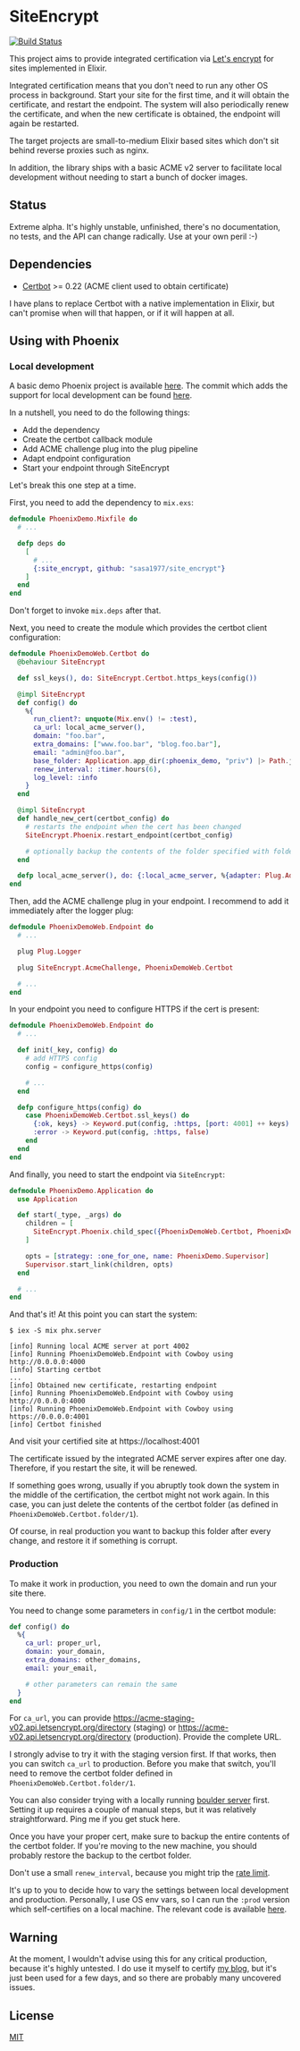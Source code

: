 # SiteEncrypt

[![Build Status](https://travis-ci.org/sasa1977/site_encrypt.svg?branch=master)](https://travis-ci.org/sasa1977/site_encrypt)

This project aims to provide integrated certification via [Let's encrypt](https://letsencrypt.org/) for sites implemented in Elixir.

Integrated certification means that you don't need to run any other OS process in background. Start your site for the first time, and it will obtain the certificate, and restart the endpoint. The system will also periodically renew the certificate, and when the new certificate is obtained, the endpoint will again be restarted.

The target projects are small-to-medium Elixir based sites which don't sit behind reverse proxies such as nginx.

In addition, the library ships with a basic ACME v2 server to facilitate local development without needing to start a bunch of docker images.

## Status

Extreme alpha. It's highly unstable, unfinished, there's no documentation, no tests, and the API can change radically. Use at your own peril :-)

## Dependencies

- [Certbot](https://certbot.eff.org/) >= 0.22 (ACME client used to obtain certificate)

I have plans to replace Certbot with a native implementation in Elixir, but can't promise when will that happen, or if it will happen at all.


## Using with Phoenix

### Local development

A basic demo Phoenix project is available [here](https://github.com/sasa1977/site_encrypt/tree/master/phoenix_demo). The commit which adds the support for local development can be found [here](https://github.com/sasa1977/site_encrypt/commit/412d640b73e88a2fccea8af3aa87acb32001b4eb).

In a nutshell, you need to do the following things:

- Add the dependency
- Create the certbot callback module
- Add ACME challenge plug into the plug pipeline
- Adapt endpoint configuration
- Start your endpoint through SiteEncrypt

Let's break this one step at a time.

First, you need to add the dependency to `mix.exs`:

```elixir
defmodule PhoenixDemo.Mixfile do
  # ...

  defp deps do
    [
      # ...
      {:site_encrypt, github: "sasa1977/site_encrypt"}
    ]
  end
end
```

Don't forget to invoke `mix.deps` after that.

Next, you need to create the module which provides the certbot client configuration:

```elixir
defmodule PhoenixDemoWeb.Certbot do
  @behaviour SiteEncrypt

  def ssl_keys(), do: SiteEncrypt.Certbot.https_keys(config())

  @impl SiteEncrypt
  def config() do
    %{
      run_client?: unquote(Mix.env() != :test),
      ca_url: local_acme_server(),
      domain: "foo.bar",
      extra_domains: ["www.foo.bar", "blog.foo.bar"],
      email: "admin@foo.bar",
      base_folder: Application.app_dir(:phoenix_demo, "priv") |> Path.join("certbot"),
      renew_interval: :timer.hours(6),
      log_level: :info
    }
  end

  @impl SiteEncrypt
  def handle_new_cert(certbot_config) do
    # restarts the endpoint when the cert has been changed
    SiteEncrypt.Phoenix.restart_endpoint(certbot_config)

    # optionally backup the contents of the folder specified with folder/1
  end

  defp local_acme_server(), do: {:local_acme_server, %{adapter: Plug.Adapters.Cowboy, port: 4002}}
end
```

Then, add the ACME challenge plug in your endpoint. I recommend to add it immediately after the logger plug:

```elixir
defmodule PhoenixDemoWeb.Endpoint do
  # ...

  plug Plug.Logger

  plug SiteEncrypt.AcmeChallenge, PhoenixDemoWeb.Certbot

  # ...
end
```

In your endpoint you need to configure HTTPS if the cert is present:

```elixir
defmodule PhoenixDemoWeb.Endpoint do
  # ...

  def init(_key, config) do
    # add HTTPS config
    config = configure_https(config)

    # ...
  end

  defp configure_https(config) do
    case PhoenixDemoWeb.Certbot.ssl_keys() do
      {:ok, keys} -> Keyword.put(config, :https, [port: 4001] ++ keys)
      :error -> Keyword.put(config, :https, false)
    end
  end
end
```

And finally, you need to start the endpoint via `SiteEncrypt`:

```elixir
defmodule PhoenixDemo.Application do
  use Application

  def start(_type, _args) do
    children = [
      SiteEncrypt.Phoenix.child_spec({PhoenixDemoWeb.Certbot, PhoenixDemoWeb.Endpoint})
    ]

    opts = [strategy: :one_for_one, name: PhoenixDemo.Supervisor]
    Supervisor.start_link(children, opts)
  end

  # ...
end
```

And that's it! At this point you can start the system:

```
$ iex -S mix phx.server

[info] Running local ACME server at port 4002
[info] Running PhoenixDemoWeb.Endpoint with Cowboy using http://0.0.0.0:4000
[info] Starting certbot
...
[info] Obtained new certificate, restarting endpoint
[info] Running PhoenixDemoWeb.Endpoint with Cowboy using http://0.0.0.0:4000
[info] Running PhoenixDemoWeb.Endpoint with Cowboy using https://0.0.0.0:4001
[info] Certbot finished
```

And visit your certified site at https://localhost:4001

The certificate issued by the integrated ACME server expires after one day. Therefore, if you restart the site, it will be renewed.

If something goes wrong, usually if you abruptly took down the system in the middle of the certification, the certbot might not work again. In this case, you can just delete the contents of the certbot folder (as defined in `PhoenixDemoWeb.Certbot.folder/1`).

Of course, in real production you want to backup this folder after every change, and restore it if something is corrupt.

### Production

To make it work in production, you need to own the domain and run your site there.

You need to change some parameters in `config/1` in the certbot module:

```elixir
def config() do
  %{
    ca_url: proper_url,
    domain: your_domain,
    extra_domains: other_domains,
    email: your_email,

    # other parameters can remain the same
  }
end
```

For `ca_url`, you can provide https://acme-staging-v02.api.letsencrypt.org/directory (staging) or https://acme-v02.api.letsencrypt.org/directory (production). Provide the complete URL.

I strongly advise to try it with the staging version first. If that works, then you can switch `ca_url` to production. Before you make that switch, you'll need to remove the certbot folder defined in `PhoenixDemoWeb.Certbot.folder/1`.

You can also consider trying with a locally running [boulder server](https://github.com/letsencrypt/boulder) first. Setting it up requires a couple of manual steps, but it was relatively straightforward. Ping me if you get stuck here.

Once you have your proper cert, make sure to backup the entire contents of the certbot folder. If you're moving to the new machine, you should probably restore the backup to the certbot folder.

Don't use a small `renew_interval`, because you might trip the [rate limit](https://letsencrypt.org/docs/rate-limits/).

It's up to you to decide how to vary the settings between local development and production. Personally, I use OS env vars, so I can run the `:prod` version which self-certifies on a local machine. The relevant code is available [here](https://github.com/sasa1977/erlangelist/blob/master/site/lib/erlangelist_web/site.ex).

## Warning

At the moment, I wouldn't advise using this for any critical production, because it's highly untested. I do use it myself to certify [my blog](https://www.theerlangelist.com/), but it's just been used for a few days, and so there are probably many uncovered issues.


## License

[MIT](./LICENSE)
